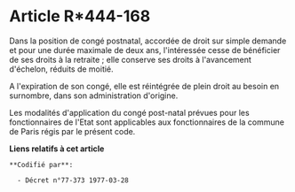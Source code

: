 # Article R*444-168

Dans la position de congé postnatal, accordée de droit sur simple demande et pour une durée maximale de deux ans,
l'intéressée cesse de bénéficier de ses droits à la retraite ; elle conserve ses droits à l'avancement d'échelon, réduits de
moitié.

A l'expiration de son congé, elle est réintégrée de plein droit au besoin en surnombre, dans son administration d'origine.

Les modalités d'application du congé post-natal prévues pour les fonctionnaires de l'Etat sont applicables aux fonctionnaires
de la commune de Paris régis par le présent code.

**Liens relatifs à cet article**

	**Codifié par**:

	  - Décret n°77-373 1977-03-28
